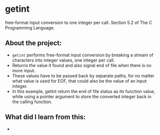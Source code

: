 # getint
free-format input conversion to one integer per call. Section 5.2 of The C Programming Language.

## About the project:
- `getint` performs free-format input conversion by breaking a stream of characters into integer values, one integer per call.
- Returns the value it found and also signal end of file when there is no more input.
- These values have to be passed back by separate paths, for no matter what value is used for EOF, that could also be the value of an input integer.
- In this example, getint return the end of file status as its function value, while using a pointer argument to store the converted integer back in the calling function.

## What did I learn from this:
- 
